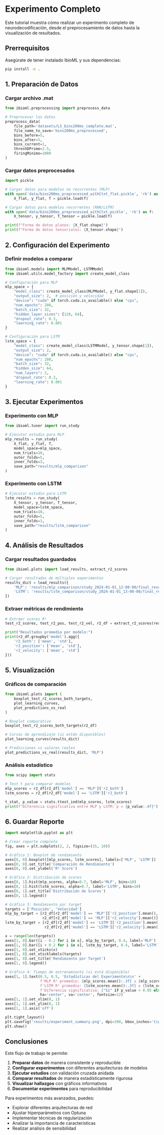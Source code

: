 # Experimento Completo

Este tutorial muestra cómo realizar un experimento completo de neurodecodificación, desde el preprocesamiento de datos hasta la visualización de resultados.

## Prerrequisitos

Asegúrate de tener instalado IbioML y sus dependencias:

```bash
pip install -e .
```

## 1. Preparación de Datos

### Cargar archivo .mat

```python
from ibioml.preprocessing import preprocess_data

# Preprocesar los datos
preprocess_data(
    file_path='datasets/L5_bins200ms_completo.mat',
    file_name_to_save='bins200ms_preprocessed',
    bins_before=5,
    bins_after=5,
    bins_current=1,
    threshDPrime=2.5,
    firingMinimo=1000
)
```

### Cargar datos preprocesados

```python
import pickle

# Cargar datos para modelos no recurrentes (MLP)
with open('data/bins200ms_preprocessed_withCtxt_flat.pickle', 'rb') as f:
    X_flat, y_flat, T = pickle.load(f)

# Cargar datos para modelos recurrentes (RNN/LSTM)
with open('data/bins200ms_preprocessed_withCtxt.pickle', 'rb') as f:
    X_tensor, y_tensor, T_tensor = pickle.load(f)

print(f"Forma de datos planos: {X_flat.shape}")
print(f"Forma de datos tensoriales: {X_tensor.shape}")
```

## 2. Configuración del Experimento

### Definir modelos a comparar

```python
from ibioml.models import MLPModel, LSTMModel
from ibioml.utils.model_factory import create_model_class

# Configuración para MLP
mlp_space = {
    "model_class": create_model_class(MLPModel, y_flat.shape[1]),
    "output_size": 2,  # posición y velocidad
    "device": "cuda" if torch.cuda.is_available() else "cpu",
    "num_epochs": 200,
    "batch_size": 32,
    "hidden_layer_sizes": [128, 64],
    "dropout_rate": 0.3,
    "learning_rate": 0.001
}

# Configuración para LSTM
lstm_space = {
    "model_class": create_model_class(LSTMModel, y_tensor.shape[1]),
    "output_size": 2,
    "device": "cuda" if torch.cuda.is_available() else "cpu",
    "num_epochs": 200,
    "batch_size": 32,
    "hidden_size": 64,
    "num_layers": 2,
    "dropout_rate": 0.3,
    "learning_rate": 0.001
}
```

## 3. Ejecutar Experimentos

### Experimento con MLP

```python
from ibioml.tuner import run_study

# Ejecutar estudio para MLP
mlp_results = run_study(
    X_flat, y_flat, T,
    model_space=mlp_space,
    num_trials=10,
    outer_folds=5,
    inner_folds=3,
    save_path="results/mlp_comparison"
)
```

### Experimento con LSTM

```python
# Ejecutar estudio para LSTM
lstm_results = run_study(
    X_tensor, y_tensor, T_tensor,
    model_space=lstm_space,
    num_trials=10,
    outer_folds=5,
    inner_folds=3,
    save_path="results/lstm_comparison"
)
```

## 4. Análisis de Resultados

### Cargar resultados guardados

```python
from ibioml.plots import load_results, extract_r2_scores

# Cargar resultados de múltiples experimentos
results_dict = load_results({
    'MLP': 'results/mlp_comparison/study_2024-01-01_12-00-00/final_results.json',
    'LSTM': 'results/lstm_comparison/study_2024-01-01_13-00-00/final_results.json'
})
```

### Extraer métricas de rendimiento

```python
# Extraer scores R²
test_r2_scores, test_r2_pos, test_r2_vel, r2_df = extract_r2_scores(results_dict)

print("Resultados promedio por modelo:")
print(r2_df.groupby('model').agg({
    'r2_both': ['mean', 'std'],
    'r2_position': ['mean', 'std'],
    'r2_velocity': ['mean', 'std']
}))
```

## 5. Visualización

### Gráficos de comparación

```python
from ibioml.plots import (
    boxplot_test_r2_scores_both_targets,
    plot_learning_curves,
    plot_predictions_vs_real
)

# Boxplot comparativo
boxplot_test_r2_scores_both_targets(r2_df)

# Curvas de aprendizaje (si están disponibles)
plot_learning_curves(results_dict)

# Predicciones vs valores reales
plot_predictions_vs_real(results_dict, 'MLP')
```

### Análisis estadístico

```python
from scipy import stats

# Test t para comparar modelos
mlp_scores = r2_df[r2_df['model'] == 'MLP']['r2_both']
lstm_scores = r2_df[r2_df['model'] == 'LSTM']['r2_both']

t_stat, p_value = stats.ttest_ind(mlp_scores, lstm_scores)
print(f"Diferencia significativa entre MLP y LSTM: p = {p_value:.4f}")
```

## 6. Guardar Reporte

```python
import matplotlib.pyplot as plt

# Crear reporte completo
fig, axes = plt.subplots(2, 2, figsize=(15, 10))

# Gráfico 1: Boxplot de rendimiento
axes[0, 0].boxplot([mlp_scores, lstm_scores], labels=['MLP', 'LSTM'])
axes[0, 0].set_title('Comparación de Rendimiento')
axes[0, 0].set_ylabel('R² Score')

# Gráfico 2: Distribución de scores
axes[0, 1].hist(mlp_scores, alpha=0.7, label='MLP', bins=10)
axes[0, 1].hist(lstm_scores, alpha=0.7, label='LSTM', bins=10)
axes[0, 1].set_title('Distribución de Scores')
axes[0, 1].legend()

# Gráfico 3: Rendimiento por target
targets = ['Posición', 'Velocidad']
mlp_by_target = [r2_df[r2_df['model'] == 'MLP']['r2_position'].mean(),
                 r2_df[r2_df['model'] == 'MLP']['r2_velocity'].mean()]
lstm_by_target = [r2_df[r2_df['model'] == 'LSTM']['r2_position'].mean(),
                  r2_df[r2_df['model'] == 'LSTM']['r2_velocity'].mean()]

x = range(len(targets))
axes[1, 0].bar([i - 0.2 for i in x], mlp_by_target, 0.4, label='MLP')
axes[1, 0].bar([i + 0.2 for i in x], lstm_by_target, 0.4, label='LSTM')
axes[1, 0].set_xticks(x)
axes[1, 0].set_xticklabels(targets)
axes[1, 0].set_title('Rendimiento por Target')
axes[1, 0].legend()

# Gráfico 4: Tiempo de entrenamiento (si está disponible)
axes[1, 1].text(0.5, 0.5, 'Estadísticas del Experimento\n\n' +
                f'MLP R² promedio: {mlp_scores.mean():.3f} ± {mlp_scores.std():.3f}\n' +
                f'LSTM R² promedio: {lstm_scores.mean():.3f} ± {lstm_scores.std():.3f}\n' +
                f'Diferencia significativa: {"Sí" if p_value < 0.05 else "No"} (p={p_value:.4f})',
                ha='center', va='center', fontsize=12)
axes[1, 1].set_xlim(0, 1)
axes[1, 1].set_ylim(0, 1)
axes[1, 1].axis('off')

plt.tight_layout()
plt.savefig('results/experiment_summary.png', dpi=300, bbox_inches='tight')
plt.show()
```

## Conclusiones

Este flujo de trabajo te permite:

1. **Preparar datos** de manera consistente y reproducible
2. **Configurar experimentos** con diferentes arquitecturas de modelos
3. **Ejecutar estudios** con validación cruzada anidada
4. **Comparar resultados** de manera estadísticamente rigurosa
5. **Visualizar hallazgos** con gráficos informativos
6. **Documentar experimentos** para reproducibilidad

Para experimentos más avanzados, puedes:

- Explorar diferentes arquitecturas de red
- Ajustar hiperparámetros con Optuna
- Implementar técnicas de regularización
- Analizar la importancia de características
- Realizar análisis de sensibilidad
